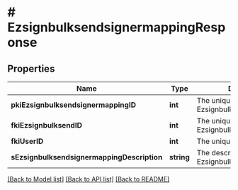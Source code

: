 # # EzsignbulksendsignermappingResponse

## Properties

Name | Type | Description | Notes
------------ | ------------- | ------------- | -------------
**pkiEzsignbulksendsignermappingID** | **int** | The unique ID of the Ezsignbulksendsignermapping |
**fkiEzsignbulksendID** | **int** | The unique ID of the Ezsignbulksend |
**fkiUserID** | **int** | The unique ID of the User | [optional]
**sEzsignbulksendsignermappingDescription** | **string** | The description of the Ezsignbulksendsignermapping |

[[Back to Model list]](../../README.md#models) [[Back to API list]](../../README.md#endpoints) [[Back to README]](../../README.md)
